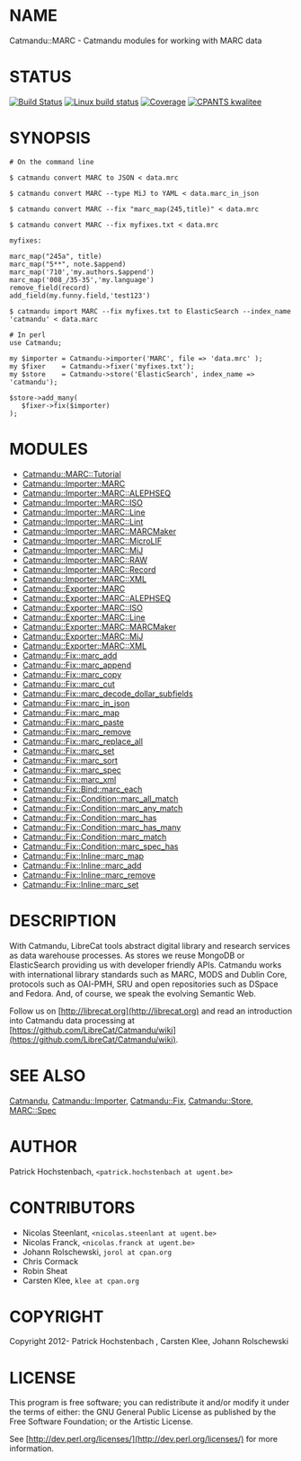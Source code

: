 # NAME

Catmandu::MARC - Catmandu modules for working with MARC data

# STATUS

[![Build Status](https://travis-ci.org/LibreCat/Catmandu-MARC.svg?branch=master)](https://travis-ci.org/LibreCat/Catmandu-MARC)
[![Linux build status](https://github.com/LibreCat/Catmandu-MARC/actions/workflows/linux.yml/badge.svg)](https://github.com/LibreCat/Catmandu-MARC/actions/workflows/linux.yml)
[![Coverage](https://coveralls.io/repos/LibreCat/Catmandu-MARC/badge.png?branch=master)](https://coveralls.io/r/LibreCat/Catmandu-MARC)
[![CPANTS kwalitee](http://cpants.cpanauthors.org/dist/Catmandu-MARC.png)](http://cpants.cpanauthors.org/dist/Catmandu-MARC)

# SYNOPSIS

    # On the command line

    $ catmandu convert MARC to JSON < data.mrc

    $ catmandu convert MARC --type MiJ to YAML < data.marc_in_json

    $ catmandu convert MARC --fix "marc_map(245,title)" < data.mrc

    $ catmandu convert MARC --fix myfixes.txt < data.mrc

    myfixes:

    marc_map("245a", title)
    marc_map("5**", note.$append)
    marc_map('710','my.authors.$append')
    marc_map('008_/35-35','my.language')
    remove_field(record)
    add_field(my.funny.field,'test123')

    $ catmandu import MARC --fix myfixes.txt to ElasticSearch --index_name 'catmandu' < data.marc

    # In perl
    use Catmandu;

    my $importer = Catmandu->importer('MARC', file => 'data.mrc' );
    my $fixer    = Catmandu->fixer('myfixes.txt');
    my $store    = Catmandu->store('ElasticSearch', index_name => 'catmandu');

    $store->add_many(
       $fixer->fix($importer)
    );

# MODULES

- [Catmandu::MARC::Tutorial](https://metacpan.org/pod/Catmandu%3A%3AMARC%3A%3ATutorial)
- [Catmandu::Importer::MARC](https://metacpan.org/pod/Catmandu%3A%3AImporter%3A%3AMARC)
- [Catmandu::Importer::MARC::ALEPHSEQ](https://metacpan.org/pod/Catmandu%3A%3AImporter%3A%3AMARC%3A%3AALEPHSEQ)
- [Catmandu::Importer::MARC::ISO](https://metacpan.org/pod/Catmandu%3A%3AImporter%3A%3AMARC%3A%3AISO)
- [Catmandu::Importer::MARC::Line](https://metacpan.org/pod/Catmandu%3A%3AImporter%3A%3AMARC%3A%3ALine)
- [Catmandu::Importer::MARC::Lint](https://metacpan.org/pod/Catmandu%3A%3AImporter%3A%3AMARC%3A%3ALint)
- [Catmandu::Importer::MARC::MARCMaker](https://metacpan.org/pod/Catmandu%3A%3AImporter%3A%3AMARC%3A%3AMARCMaker)
- [Catmandu::Importer::MARC::MicroLIF](https://metacpan.org/pod/Catmandu%3A%3AImporter%3A%3AMARC%3A%3AMicroLIF)
- [Catmandu::Importer::MARC::MiJ](https://metacpan.org/pod/Catmandu%3A%3AImporter%3A%3AMARC%3A%3AMiJ)
- [Catmandu::Importer::MARC::RAW](https://metacpan.org/pod/Catmandu%3A%3AImporter%3A%3AMARC%3A%3ARAW)
- [Catmandu::Importer::MARC::Record](https://metacpan.org/pod/Catmandu%3A%3AImporter%3A%3AMARC%3A%3ARecord)
- [Catmandu::Importer::MARC::XML](https://metacpan.org/pod/Catmandu%3A%3AImporter%3A%3AMARC%3A%3AXML)
- [Catmandu::Exporter::MARC](https://metacpan.org/pod/Catmandu%3A%3AExporter%3A%3AMARC)
- [Catmandu::Exporter::MARC::ALEPHSEQ](https://metacpan.org/pod/Catmandu%3A%3AExporter%3A%3AMARC%3A%3AALEPHSEQ)
- [Catmandu::Exporter::MARC::ISO](https://metacpan.org/pod/Catmandu%3A%3AExporter%3A%3AMARC%3A%3AISO)
- [Catmandu::Exporter::MARC::Line](https://metacpan.org/pod/Catmandu%3A%3AExporter%3A%3AMARC%3A%3ALine)
- [Catmandu::Exporter::MARC::MARCMaker](https://metacpan.org/pod/Catmandu%3A%3AExporter%3A%3AMARC%3A%3AMARCMaker)
- [Catmandu::Exporter::MARC::MiJ](https://metacpan.org/pod/Catmandu%3A%3AExporter%3A%3AMARC%3A%3AMiJ)
- [Catmandu::Exporter::MARC::XML](https://metacpan.org/pod/Catmandu%3A%3AExporter%3A%3AMARC%3A%3AXML)
- [Catmandu::Fix::marc\_add](https://metacpan.org/pod/Catmandu%3A%3AFix%3A%3Amarc_add)
- [Catmandu::Fix::marc\_append](https://metacpan.org/pod/Catmandu%3A%3AFix%3A%3Amarc_append)
- [Catmandu::Fix::marc\_copy](https://metacpan.org/pod/Catmandu%3A%3AFix%3A%3Amarc_copy)
- [Catmandu::Fix::marc\_cut](https://metacpan.org/pod/Catmandu%3A%3AFix%3A%3Amarc_cut)
- [Catmandu::Fix::marc\_decode\_dollar\_subfields](https://metacpan.org/pod/Catmandu%3A%3AFix%3A%3Amarc_decode_dollar_subfields)
- [Catmandu::Fix::marc\_in\_json](https://metacpan.org/pod/Catmandu%3A%3AFix%3A%3Amarc_in_json)
- [Catmandu::Fix::marc\_map](https://metacpan.org/pod/Catmandu%3A%3AFix%3A%3Amarc_map)
- [Catmandu::Fix::marc\_paste](https://metacpan.org/pod/Catmandu%3A%3AFix%3A%3Amarc_paste)
- [Catmandu::Fix::marc\_remove](https://metacpan.org/pod/Catmandu%3A%3AFix%3A%3Amarc_remove)
- [Catmandu::Fix::marc\_replace\_all](https://metacpan.org/pod/Catmandu%3A%3AFix%3A%3Amarc_replace_all)
- [Catmandu::Fix::marc\_set](https://metacpan.org/pod/Catmandu%3A%3AFix%3A%3Amarc_set)
- [Catmandu::Fix::marc\_sort](https://metacpan.org/pod/Catmandu%3A%3AFix%3A%3Amarc_sort)
- [Catmandu::Fix::marc\_spec](https://metacpan.org/pod/Catmandu%3A%3AFix%3A%3Amarc_spec)
- [Catmandu::Fix::marc\_xml](https://metacpan.org/pod/Catmandu%3A%3AFix%3A%3Amarc_xml)
- [Catmandu::Fix::Bind::marc\_each](https://metacpan.org/pod/Catmandu%3A%3AFix%3A%3ABind%3A%3Amarc_each)
- [Catmandu::Fix::Condition::marc\_all\_match](https://metacpan.org/pod/Catmandu%3A%3AFix%3A%3ACondition%3A%3Amarc_all_match)
- [Catmandu::Fix::Condition::marc\_any\_match](https://metacpan.org/pod/Catmandu%3A%3AFix%3A%3ACondition%3A%3Amarc_any_match)
- [Catmandu::Fix::Condition::marc\_has](https://metacpan.org/pod/Catmandu%3A%3AFix%3A%3ACondition%3A%3Amarc_has)
- [Catmandu::Fix::Condition::marc\_has\_many](https://metacpan.org/pod/Catmandu%3A%3AFix%3A%3ACondition%3A%3Amarc_has_many)
- [Catmandu::Fix::Condition::marc\_match](https://metacpan.org/pod/Catmandu%3A%3AFix%3A%3ACondition%3A%3Amarc_match)
- [Catmandu::Fix::Condition::marc\_spec\_has](https://metacpan.org/pod/Catmandu%3A%3AFix%3A%3ACondition%3A%3Amarc_spec_has)
- [Catmandu::Fix::Inline::marc\_map](https://metacpan.org/pod/Catmandu%3A%3AFix%3A%3AInline%3A%3Amarc_map)
- [Catmandu::Fix::Inline::marc\_add](https://metacpan.org/pod/Catmandu%3A%3AFix%3A%3AInline%3A%3Amarc_add)
- [Catmandu::Fix::Inline::marc\_remove](https://metacpan.org/pod/Catmandu%3A%3AFix%3A%3AInline%3A%3Amarc_remove)
- [Catmandu::Fix::Inline::marc\_set](https://metacpan.org/pod/Catmandu%3A%3AFix%3A%3AInline%3A%3Amarc_set)

# DESCRIPTION

With Catmandu, LibreCat tools abstract digital library and research services as data
warehouse processes. As stores we reuse MongoDB or ElasticSearch providing us with
developer friendly APIs. Catmandu works with international library standards such as
MARC, MODS and Dublin Core, protocols such as OAI-PMH, SRU and open repositories such
as DSpace and Fedora. And, of course, we speak the evolving Semantic Web.

Follow us on [http://librecat.org](http://librecat.org) and read an introduction into Catmandu data
processing at [https://github.com/LibreCat/Catmandu/wiki](https://github.com/LibreCat/Catmandu/wiki).

# SEE ALSO

[Catmandu](https://metacpan.org/pod/Catmandu),
[Catmandu::Importer](https://metacpan.org/pod/Catmandu%3A%3AImporter),
[Catmandu::Fix](https://metacpan.org/pod/Catmandu%3A%3AFix),
[Catmandu::Store](https://metacpan.org/pod/Catmandu%3A%3AStore),
[MARC::Spec](https://metacpan.org/pod/MARC%3A%3ASpec)

# AUTHOR

Patrick Hochstenbach, `<patrick.hochstenbach at ugent.be>`

# CONTRIBUTORS

- Nicolas Steenlant, `<nicolas.steenlant at ugent.be>`
- Nicolas Franck, `<nicolas.franck at ugent.be>`
- Johann Rolschewski, `jorol at cpan.org`
- Chris Cormack
- Robin Sheat
- Carsten Klee, `klee at cpan.org`

# COPYRIGHT 

Copyright 2012- Patrick Hochstenbach , Carsten Klee, Johann Rolschewski

# LICENSE

This program is free software; you can redistribute it and/or modify it
under the terms of either: the GNU General Public License as published
by the Free Software Foundation; or the Artistic License.

See [http://dev.perl.org/licenses/](http://dev.perl.org/licenses/) for more information.
